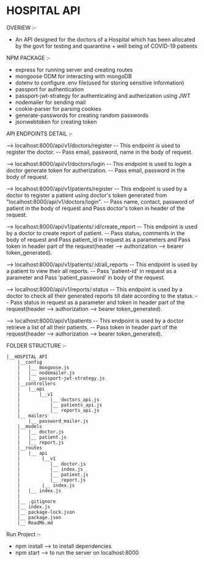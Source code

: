 # HOSPITAL API
 
OVERIEW :-

- An API designed for the doctors of a Hospital which has been allocated by the govt for testing and quarantine + well being of COVID-19 patients

NPM PACKAGE :-

- express for running server and creating routes
- mongoose ODM for interacting with mongoDB
- dotenv to configure .env file(used for storing sensitive information)
- passport for authentication
- passport-jwt-strategy for authenticating and autherization using JWT
- nodemailer for sending mail
- cookie-parser for parsing cookies
- generate-passwords for creating random passwords
- jsonwebtoken for creating token

API ENDPOINTS DETAIL :-

--> localhost:8000/api/v1/doctors/register
    -- This endpoint is used to register the doctor.
    -- Pass email, password, name in the body of request.

--> localhost:8000/api/v1/doctors/login
    -- This endpoint is used to login a doctor generate token for autherization.
    -- Pass email, password in the body of request.

--> localhost:8000/api/v1/patients/register
    -- This endpoint is used by a doctor to register a patient using doctor's token generated from "localhost:8000/api/v1/doctors/login".
    -- Pass name, contact, password of patient in the body of request and Pass doctor's token in header of the request.

--> localhost:8000/api/v1/patients/:id/create_report
    -- This endpoint is used by a doctor to create report of patient.
    -- Pass status, comments in the body of request and Pass patient_id in request as a parameters and Pass token in header part of the request(header --> authorization --> bearer token_generated).

--> localhost:8000/api/v1/patients/:id/all_reports
    -- This endpoint is used by a patient to view their all reports.
    -- Pass 'patient-id' in request as a parameter and Pass 'patient_password' in body of the request.

--> localhost:8000/api/v1/reports/:status
    -- This endpoint is used by a doctor to check all their generated reports till date according to the status.
    -- Pass status in request as a parameter and token in header part of the request(header --> authorization --> bearer token_generated).

--> localhost:8000/api/v1/patients
    -- This endpoint is used by a doctor retrieve a list of all their patients.
    -- Pass token in header part of the request(header --> authorization --> bearer token_generated).

FOLDER STRUCTURE :-

    |__HOSPITAL API
        |__config
        |   |__ mongoose.js
        |   |__ nodemailer.js
        |   |__ passport-jwt-strategy.js
        |__controllers
        |   |__api
        |       |__v1
        |           |__ doctors_api.js
        |           |__ patients_api.js
        |           |__ reports_api.js
        |__ mailers
            |__ password_mailer.js
        |__models
        |   |__ doctor.js
        |   |__ patient.js
        |   |__ report.js
        |__routes
        |   |__ api
        |        |__v1
        |           |__ doctor.js
        |           |__ index.js
        |           |__ patient.js
        |           |__ report.js
        |        |__ index.js
        |   |__ index.js
        |
        |__ .gitignore
        |__ index.js
        |__ package-lock.json
        |__ package.json
        |__ ReadMe.md
        
Run Project :-

- npm install  --> to install dependencies
- npm start     --> to run the server on localhost:8000
